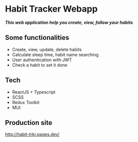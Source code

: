 # Habit Tracker Webapp

**_This web application help you create, view, follow your habits_**

## Some functionalities

- Create, view, update, delete habits
- Calculate sleep time, habit name searching
- User authentication with JWT
- Check a habit to set it done

## Tech

- ReactJS + Typescript
- SCSS
- Redux Toolkit
- MUI

## Production site

http://habit-trkr.pages.dev/
